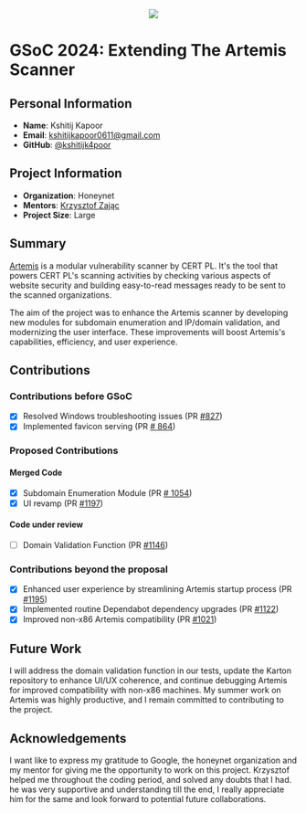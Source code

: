 <p align="center">
  <img src="https://upload.wikimedia.org/wikipedia/commons/thumb/e/e2/Google_Summer_of_Code_logo_%282021%29.svg/2560px-Google_Summer_of_Code_logo_%282021%29.svg.png" />
</p>

# GSoC 2024: Extending The Artemis Scanner

## Personal Information

- **Name**: Kshitij Kapoor
- **Email**: kshitijkapoor0611@gmail.com
- **GitHub**: [@kshitijk4poor](https://github.com/kshitijk4poor)

## Project Information

- **Organization**: Honeynet
- **Mentors**: [Krzysztof Zając](kazet.cc)
- **Project Size**: Large

## Summary
[Artemis](https://github.com/CERT-Polska/Artemis) is a modular vulnerability scanner by CERT PL. It's the tool that powers CERT PL's scanning activities by checking various aspects of website security and building easy-to-read messages ready to be sent to the scanned organizations.

The aim of the project was to enhance the Artemis scanner by developing new modules for subdomain enumeration and IP/domain validation, and modernizing the user interface. These improvements will boost Artemis's capabilities, efficiency, and user experience.

## Contributions
### Contributions before GSoC
  - [x] Resolved Windows troubleshooting issues (PR [#827](https://github.com/CERT-Polska/Artemis/pull/827))
  - [x] Implemented favicon serving (PR [# 864](https://github.com/CERT-Polska/Artemis/pull/864))
### Proposed Contributions
#### Merged Code
  - [x] Subdomain Enumeration Module (PR [# 1054](https://github.com/CERT-Polska/Artemis/pull/1054))
  - [x] UI revamp (PR [#1197](https://github.com/CERT-Polska/Artemis/pull/1197))
#### Code under review
  - [ ] Domain Validation Function (PR [#1146](https://github.com/CERT-Polska/Artemis/pull/1146))

### Contributions beyond the proposal
  - [x] Enhanced user experience by streamlining Artemis startup process (PR [#1195](https://github.com/CERT-Polska/Artemis/pull/1195))
  - [x] Implemented routine Dependabot dependency upgrades (PR [#1122](https://github.com/CERT-Polska/Artemis/pull/1122))
  - [x] Improved non-x86 Artemis compatibility (PR [#1021](https://github.com/CERT-Polska/Artemis/pull/1021))

## Future Work
I will address the domain validation function in our tests, update the Karton repository to enhance UI/UX coherence, and continue debugging Artemis for improved compatibility with non-x86 machines. My summer work on Artemis was highly productive, and I remain committed to contributing to the project.

## Acknowledgements
I want like to express my gratitude to Google, the honeynet organization and my mentor for giving me the opportunity to work on this project. Krzysztof helped me throughout the coding period, and solved any doubts that I had. he was very supportive and understanding till the end, I really appreciate him for the same and look forward to potential future collaborations.

